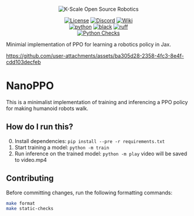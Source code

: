 <p align="center">
  <picture>
    <img alt="K-Scale Open Source Robotics" src="https://media.kscale.dev/kscale-open-source-header.png" style="max-width: 100%;">
  </picture>
</p>

<div align="center">

[![License](https://img.shields.io/badge/license-MIT-green)](https://github.com/kscalelabs/ksim/blob/main/LICENSE)
[![Discord](https://img.shields.io/discord/1224056091017478166)](https://discord.gg/k5mSvCkYQh)
[![Wiki](https://img.shields.io/badge/wiki-humanoids-black)](https://humanoids.wiki)
<br />
[![python](https://img.shields.io/badge/-Python_3.11-blue?logo=python&logoColor=white)](https://github.com/pre-commit/pre-commit)
[![black](https://img.shields.io/badge/Code%20Style-Black-black.svg?labelColor=gray)](https://black.readthedocs.io/en/stable/)
[![ruff](https://img.shields.io/badge/Linter-Ruff-red.svg?labelColor=gray)](https://github.com/charliermarsh/ruff)
<br />
[![Python Checks](https://github.com/kscalelabs/nanoppo/actions/workflows/test.yml/badge.svg)](https://github.com/kscalelabs/nanoppo/actions/workflows/test.yml)

</div>

Minimial implementation of PPO for learning a robotics policy in Jax.

https://github.com/user-attachments/assets/ba305d28-2358-4fc3-8e4f-cdd103decfeb

# NanoPPO

This is a minimalist implementation of training and inferencing a PPO policy for making humanoid robots walk.

## How do I run this?

0. Install dependencies: `pip install --pre -r requirements.txt`
1. Start training a model: `python -m train`
2. Run inference on the trained model: `python -m play`
video will be saved to video.mp4

## Contributing

Before committing changes, run the following formatting commands:

```bash
make format
make static-checks
```
